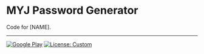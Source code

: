 # MYJ Password Generator

Code for [NAME].

---

[![Google Play](https://img.shields.io/badge/Google%20Play-Download-brightgreen?logo=google-play)]([https://play.google.com/store/apps/details?id=com.yousufjamil.myjpasswordgeneratorURL])
[![License: Custom](https://img.shields.io/badge/License-Custom-blue.svg)](LICENSE)
